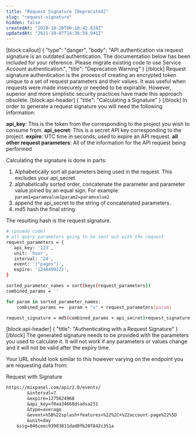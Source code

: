```yaml
---
title: "Request Signature [Deprecated]"
slug: "request-signature"
hidden: false
createdAt: "2020-10-20T00:18:42.820Z"
updatedAt: "2021-10-07T14:36:59.941Z"
---
```

[block:callout]
{
  "type": "danger",
  "body": "API authentication via request signature is an outdated authentication. The documentation below has been included for your reference. Please migrate existing code to use Service Account authentication.",
  "title": "Deprecation Warning"
}
[/block]
Request signature authentication is the process of creating an encrypted token unique to a set of request parameters and their values. It was useful when requests were made insecurely or needed to be expirable. However, superior and more simplistic security practices have made this approach obsolete.
[block:api-header]
{
  "title": "Calculating a Signature"
}
[/block]
In order to generate a request signature you will need the following information:

**api_key**: This is the token from the corresponding to the project you wish to consume from.
**api_secret**: This is a secret API key corresponding to the project.
**expire**: UTC time in seconds; used to expire an API request.
**all other request parameters**: All of the information for the API request being performed

Calculating the signature is done in parts:
1) Alphabetically sort all parameters being used in the request. This excludes your api_secret
2) alphabetically sorted order, concatenate the parameter and parameter value joined by an equal sign. For example: `param1=paramvalue1param2=paramvalue2` 
2) append the api_secret to the string of concatenated parameters.
3) md5 hash the final string

The resulting hash is the request signature.

```sh
# (psuedo code)
# all query parameters going to be sent out with the request
request_parameters = {
   api_key: '123',
   unit: 'hour',
   interval: '24',
   event: '["pages"]',
   expire: '1248499222',
}

sorted_parameter_names = sort(keys(request_parameters))
combined_params = ''

for param in sorted_parameter_names:
	combined_params += 	param + "=" + request_parameters[param]

request_signature = md5(combined_params + api_secret)request_signature = md5(combined_params + api_secret)
```

[block:api-header]
{
  "title": "Authenticating with a Request Signature"
}
[/block]
The generated signature needs to be provided with the parameters you used to calculate it. It will not work if any parameters or values change and it will not be valid after the expiry time.

Your URL should look similar to this however varying on the endpoint you are requesting data from:

Request with Signature
```txt
https://mixpanel.com/api/2.0/events/
		&interval=7
		&expire=1275624968
		&api_key=f0aa34668dsadsa231
		&type=average
		&event=%5B%22splash+features<%22%2C+%22account-page%22%5D
		&unit=day
    &sig=046ceec93983811dad0fb20f842c351a
```
